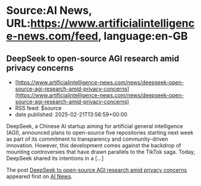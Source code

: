 # Source:AI News, URL:https://www.artificialintelligence-news.com/feed, language:en-GB

## DeepSeek to open-source AGI research amid privacy concerns
 - [https://www.artificialintelligence-news.com/news/deepseek-open-source-agi-research-amid-privacy-concerns](https://www.artificialintelligence-news.com/news/deepseek-open-source-agi-research-amid-privacy-concerns)
 - RSS feed: $source
 - date published: 2025-02-21T13:56:59+00:00

<p>DeepSeek, a Chinese AI startup aiming for artificial general intelligence (AGI), announced plans to open-source five repositories starting next week as part of its commitment to transparency and community-driven innovation. However, this development comes against the backdrop of mounting controversies that have drawn parallels to the TikTok saga. Today, DeepSeek shared its intentions in a [&#8230;]</p>
<p>The post <a href="https://www.artificialintelligence-news.com/news/deepseek-open-source-agi-research-amid-privacy-concerns/">DeepSeek to open-source AGI research amid privacy concerns</a> appeared first on <a href="https://www.artificialintelligence-news.com">AI News</a>.</p>

